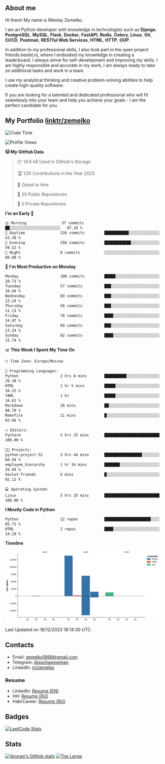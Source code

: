 ## About me
Hi there! My name is Nikolay Zemelko. 

I am an Python developer with knowledge in technologies such as **Django**, **PostgreSQL**, **MySQL**, **Flask**, **Docker**, **FastAPI**, **Redis**, **Celery**, **Linux**, **Git**, **CI/CD**, **Postman**, **RESTful Web Services**, **HTML**, **HTTP**, **OOP**.

In addition to my professional skills, I also took part in the open project friends.hexlet.io, where I embodied my knowledge in creating a leaderboard.
I always strive for self-development and improving my skills. I am highly responsible and accurate in my work, I am always ready to take on additional tasks and work in a team.

I use my analytical thinking and creative problem-solving abilities to help create high-quality software.

If you are looking for a talented and dedicated professional who will fit seamlessly into your team and help you achieve your goals - I am the perfect candidate for you.

## My Portfolio [linktr/zemelko](https://linktr.ee/zemelko)


<!--START_SECTION:waka-->
![Code Time](http://img.shields.io/badge/Code%20Time-49%20hrs%2047%20mins-blue)

![Profile Views](http://img.shields.io/badge/Profile%20Views-0-blue)

**🐱 My GitHub Data** 

> 📦 14.6 kB Used in GitHub's Storage 
 > 
> 🏆 526 Contributions in the Year 2023
 > 
> 💼 Opted to Hire
 > 
> 📜 20 Public Repositories 
 > 
> 🔑 0 Private Repositories 
 > 
**I'm an Early 🐤** 

```text
🌞 Morning                37 commits          ██░░░░░░░░░░░░░░░░░░░░░░░   07.10 % 
🌆 Daytime                226 commits         ███████████░░░░░░░░░░░░░░   43.38 % 
🌃 Evening                258 commits         ████████████░░░░░░░░░░░░░   49.52 % 
🌙 Night                  0 commits           ░░░░░░░░░░░░░░░░░░░░░░░░░   00.00 % 
```
📅 **I'm Most Productive on Monday** 

```text
Monday                   108 commits         █████░░░░░░░░░░░░░░░░░░░░   20.73 % 
Tuesday                  57 commits          ███░░░░░░░░░░░░░░░░░░░░░░   10.94 % 
Wednesday                69 commits          ███░░░░░░░░░░░░░░░░░░░░░░   13.24 % 
Thursday                 58 commits          ███░░░░░░░░░░░░░░░░░░░░░░   11.13 % 
Friday                   78 commits          ████░░░░░░░░░░░░░░░░░░░░░   14.97 % 
Saturday                 69 commits          ███░░░░░░░░░░░░░░░░░░░░░░   13.24 % 
Sunday                   82 commits          ████░░░░░░░░░░░░░░░░░░░░░   15.74 % 
```


📊 **This Week I Spent My Time On** 

```text
🕑︎ Time Zone: Europe/Moscow

💬 Programming Languages: 
Python                   2 hrs 8 mins        ██████████░░░░░░░░░░░░░░░   39.38 % 
HTML                     1 hr 5 mins         █████░░░░░░░░░░░░░░░░░░░░   20.25 % 
YAML                     1 hr                █████░░░░░░░░░░░░░░░░░░░░   18.63 % 
Markdown                 28 mins             ██░░░░░░░░░░░░░░░░░░░░░░░   08.78 % 
Makefile                 11 mins             █░░░░░░░░░░░░░░░░░░░░░░░░   03.66 % 

🔥 Editors: 
PyCharm                  5 hrs 25 mins       █████████████████████████   100.00 % 

🐱‍💻 Projects: 
python-project-52        3 hrs 44 mins       █████████████████░░░░░░░░   68.94 % 
employee_hierarchy       1 hr 34 mins        ███████░░░░░░░░░░░░░░░░░░   28.94 % 
hexlet-friends           6 mins              █░░░░░░░░░░░░░░░░░░░░░░░░   02.12 % 

💻 Operating System: 
Linux                    5 hrs 25 mins       █████████████████████████   100.00 % 
```

**I Mostly Code in Python** 

```text
Python                   12 repos            █████████████████████░░░░   85.71 % 
HTML                     2 repos             ████░░░░░░░░░░░░░░░░░░░░░   14.29 % 
```



**Timeline**

![Lines of Code chart](https://raw.githubusercontent.com/zemelko/zemelko/main/assets/bar_graph.png)


 Last Updated on 18/12/2023 18:14:30 UTC
<!--END_SECTION:waka-->

## Contacts

* Email: [zemelko1989@gmail.com](mailto:zemelko1989@gmail.com)
* Telegram: [@suchawiseman](https://t.me/suchawiseman)
* LinkedIn: [in/zemelko](https://www.linkedin.com/in/zemelko)

### Resume

* LinkedIn: [Resume (EN)](https://www.linkedin.com/in/zemelko)
* HH: [Resume (RU)](https://hh.ru/resume/4a4435a9ff09e87f6c0039ed1f4e475572454c)
* HabrCareer: [Resume (RU)](https://career.habr.com/zemelko1)

## Badges

[![LeetCode Stats](https://leetcode.card.workers.dev/zemelko?font=source_code_pro&extension=null)](https://leetcode.com/zemelko/)

## Stats
[![Anurag's GitHub stats](https://github-readme-stats.vercel.app/api?username=zemelko)](https://github.com/zemelko/github-readme-stats)
[![Top Langs](https://github-readme-stats.vercel.app/api/top-langs/?username=zemelko&layout=compact&langs_count=10)](https://github.com/zemelko/github-readme-stats)
